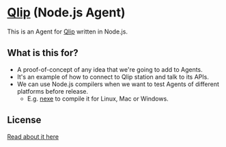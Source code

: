 # [Qlip](https://github.com/asm-products/qlip) (Node.js Agent)

This is an Agent for [Qlip](https://github.com/asm-products/qlip) written in Node.js.

## What is this for?
* A proof-of-concept of any idea that we're going to add to Agents.
* It's an example of how to connect to Qlip station and talk to its APIs.
* We can use Node.js compilers when we want to test Agents of different platforms before release.
  * E.g. [nexe](https://github.com/crcn/nexe) to compile it for Linux, Mac or Windows.

## License
[Read about it here](LICENSE)
